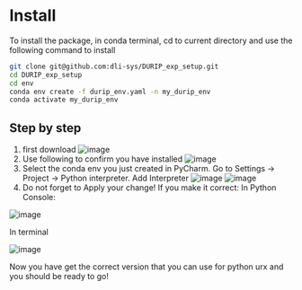# Install
To install the package, in conda terminal, cd to current directory and use the following command to install

```bash
git clone git@github.com:dli-sys/DURIP_exp_setup.git
cd DURIP_exp_setup
cd env
conda env create -f durip_env.yaml -n my_durip_env
conda activate my_durip_env
```

## Step by step
1. first download
  ![image](https://github.com/dli-sys/DURIP_exp_setup/assets/38682277/7e6998de-ff43-491f-a66a-649db10ff63a)
2. Use following to confirm you have installed
   ![image](https://github.com/dli-sys/DURIP_exp_setup/assets/38682277/fd84225a-17a3-4f94-b0fd-9e7705699e4c)
3. Select the conda env you just created in PyCharm. Go to Settings -> Project -> Python interpreter. Add Interpreter
  ![image](https://github.com/dli-sys/DURIP_exp_setup/assets/38682277/09d02b00-d892-4089-b0d0-4500c699fee2)
  ![image](https://github.com/dli-sys/DURIP_exp_setup/assets/38682277/a28e6f1e-9bb8-4f01-b333-a489f75eb1d4)
4. Do not forget to Apply your change! If you make it correct:
In Python Console:

  ![image](https://github.com/dli-sys/DURIP_exp_setup/assets/38682277/337d245a-0433-4a12-9070-64ac7d3f9883)

In terminal

  ![image](https://github.com/dli-sys/DURIP_exp_setup/assets/38682277/4433e3d0-7163-44d1-bd14-9c106a2ae037)

  
Now you have get the correct version that you can use for python urx and you should be ready to go!
